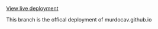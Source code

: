 [View live deployment](murdocav.github.io)

This branch is the offical deployment of murdocav.github.io
